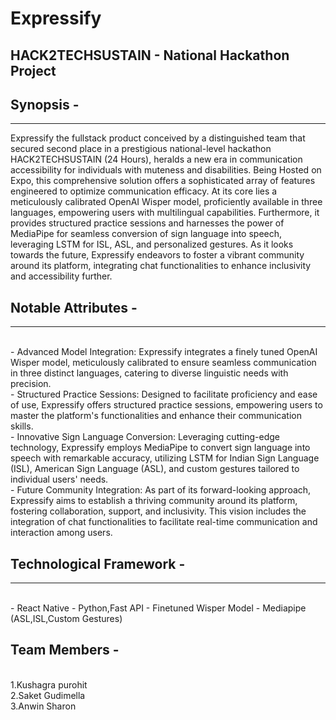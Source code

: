# Expressify
## HACK2TECHSUSTAIN - National Hackathon Project

## Synopsis -
<hr>
Expressify the fullstack product conceived by a distinguished team that secured second place in a prestigious national-level hackathon HACK2TECHSUSTAIN (24 Hours), heralds a new era in communication accessibility for individuals with muteness and disabilities. Being Hosted on Expo, this comprehensive solution offers a sophisticated array of features engineered to optimize communication efficacy. At its core lies a meticulously calibrated OpenAI Wisper model, proficiently available in three languages, empowering users with multilingual capabilities. Furthermore, it provides structured practice sessions and harnesses the power of MediaPipe for seamless conversion of sign language into speech, leveraging LSTM for ISL, ASL, and personalized gestures. As it looks towards the future, Expressify endeavors to foster a vibrant community around its platform, integrating chat functionalities to enhance inclusivity and accessibility further.

## Notable Attributes - 
<hr><br>
- Advanced Model Integration: Expressify integrates a finely tuned OpenAI Wisper model, meticulously calibrated to ensure seamless communication in three distinct languages, catering to diverse linguistic needs with precision.
<br>
- Structured Practice Sessions: Designed to facilitate proficiency and ease of use, Expressify offers structured practice sessions, empowering users to master the platform's functionalities and enhance their communication skills.
<br>
- Innovative Sign Language Conversion: Leveraging cutting-edge technology, Expressify employs MediaPipe to convert sign language into speech with remarkable accuracy, utilizing LSTM for Indian Sign Language (ISL), American Sign Language (ASL), and custom gestures tailored to individual users' needs.
<br>
- Future Community Integration: As part of its forward-looking approach, Expressify aims to establish a thriving community around its platform, fostering collaboration, support, and inclusivity. This vision includes the integration of chat functionalities to facilitate real-time communication and interaction among users.

## Technological Framework -
<hr><br>
- React Native
- Python,Fast API
- Finetuned Wisper Model
- Mediapipe (ASL,ISL,Custom Gestures)

## Team Members - 
<br>
1.Kushagra purohit
<br>
2.Saket Gudimella
<br>
3.Anwin Sharon
